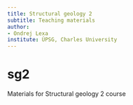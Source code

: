```yaml
---
title: Structural geology 2
subtitle: Teaching materials
author:
- Ondrej Lexa
institute: ÚPSG, Charles University
---
```


sg2
===

Materials for Structural geology 2 course

